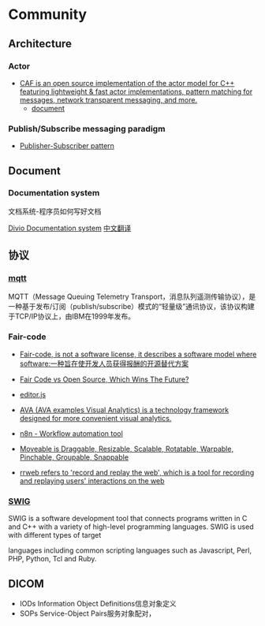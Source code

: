 # Community

## Architecture

### Actor

- [CAF is an open source implementation of the actor model for C++ featuring lightweight & fast actor implementations, pattern matching for messages, network transparent messaging, and more.](https://www.actor-framework.org/)
    - [document](https://actor-framework.readthedocs.io/en/stable/Introduction.html)

### Publish/Subscribe messaging paradigm

- [Publisher-Subscriber pattern](https://learn.microsoft.com/en-us/azure/architecture/patterns/publisher-subscriber)

## Document

### Documentation system

文档系统-程序员如何写好文档

[Divio Documentation system](https://documentation.divio.com/)
[中文翻译](https://tinggengyan.github.io/2021/10/03/the-documentation-system_how_to_write_good_document/)

## 协议

### [mqtt](https://mqtt.org/)
MQTT（Message Queuing Telemetry Transport，消息队列遥测传输协议），是一种基于发布/订阅（publish/subscribe）模式的“轻量级”通讯协议，该协议构建于TCP/IP协议上，由IBM在1999年发布。

### Fair-code

- [Fair-code, is not a software license, it describes a software model where software:一种旨在使开发人员获得报酬的开源替代方案](https://faircode.io/)

- [Fair Code vs Open Source, Which Wins The Future? ](https://fosspost.org/fair-code-open-source/)

- [editor.js](https://github.com/codex-team/editor.js)
- [AVA (AVA examples Visual Analytics) is a technology framework designed for more convenient visual analytics.](https://github.com/antvis/AVA)
- [n8n - Workflow automation tool](https://github.com/n8n-io/n8n)
- [Moveable is Draggable, Resizable, Scalable, Rotatable, Warpable, Pinchable, Groupable, Snappable](https://github.com/daybrush/moveable)
- [rrweb refers to 'record and replay the web', which is a tool for recording and replaying users' interactions on the web](https://github.com/rrweb-io/rrweb)

### [SWIG](https://swig.org/)

SWIG is a software development tool that connects programs written in C and C++ with a variety of high-level programming languages. SWIG is used with different types of target 

languages including common scripting languages such as Javascript, Perl, PHP, Python, Tcl and Ruby.

## DICOM

- IODs Information Object Definitions信息对象定义
- SOPs Service-Object Pairs服务对象配对，